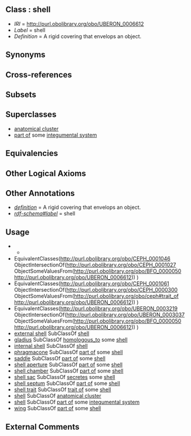 
## Class : shell

 * *IRI* = http://purl.obolibrary.org/obo/UBERON_0006612
 * *Label* = shell
 * *Definition* = A rigid covering that envelops an object.

## Synonyms


## Cross-references


## Subsets


## Superclasses

 * [anatomical cluster](../../UBERON/77/UBERON_0000477.md)
 * [part of](../../BFO/50/BFO_0000050.md) some [integumental system](../../UBERON/16/UBERON_0002416.md)

## Equivalencies


## Other Logical Axioms


## Other Annotations

 * *[definition](../../IAO/15/IAO_0000115.md)* = A rigid covering that envelops an object.
 * *[rdf-schema#label](../../el/rdf-schema#label.md)* = shell

## Usage

 * -
 * EquivalentClasses(<http://purl.obolibrary.org/obo/CEPH_0001046> ObjectIntersectionOf(<http://purl.obolibrary.org/obo/CEPH_0001027> ObjectSomeValuesFrom(<http://purl.obolibrary.org/obo/BFO_0000050> <http://purl.obolibrary.org/obo/UBERON_0006612>)) )
 * EquivalentClasses(<http://purl.obolibrary.org/obo/CEPH_0001061> ObjectIntersectionOf(<http://purl.obolibrary.org/obo/CEPH_0000300> ObjectSomeValuesFrom(<http://purl.obolibrary.org/obo/ceph#trait_of> <http://purl.obolibrary.org/obo/UBERON_0006612>)) )
 * EquivalentClasses(<http://purl.obolibrary.org/obo/UBERON_0003219> ObjectIntersectionOf(<http://purl.obolibrary.org/obo/UBERON_0003037> ObjectSomeValuesFrom(<http://purl.obolibrary.org/obo/BFO_0000050> <http://purl.obolibrary.org/obo/UBERON_0006612>)) )
 * [external shell](../../CEPH/31/CEPH_0001031.md) SubClassOf [shell](../../UBERON/12/UBERON_0006612.md)
 * [gladius](../../CEPH/24/CEPH_0000124.md) SubClassOf [homologous_to](../../CEPH/07/CEPH_0001007.md) some [shell](../../UBERON/12/UBERON_0006612.md)
 * [internal shell](../../CEPH/48/CEPH_0001048.md) SubClassOf [shell](../../UBERON/12/UBERON_0006612.md)
 * [phragmacone](../../CEPH/08/CEPH_0001008.md) SubClassOf [part of](../../BFO/50/BFO_0000050.md) some [shell](../../UBERON/12/UBERON_0006612.md)
 * [saddle](../../CEPH/18/CEPH_0000218.md) SubClassOf [part of](../../BFO/50/BFO_0000050.md) some [shell](../../UBERON/12/UBERON_0006612.md)
 * [shell aperture](../../CEPH/49/CEPH_0001049.md) SubClassOf [part of](../../BFO/50/BFO_0000050.md) some [shell](../../UBERON/12/UBERON_0006612.md)
 * [shell chamber](../../CEPH/45/CEPH_0001045.md) SubClassOf [part of](../../BFO/50/BFO_0000050.md) some [shell](../../UBERON/12/UBERON_0006612.md)
 * [shell sac](../../CEPH/29/CEPH_0000229.md) SubClassOf [secretes](../../es/ceph#secretes.md) some [shell](../../UBERON/12/UBERON_0006612.md)
 * [shell septum](../../UBERON/19/UBERON_0003219.md) SubClassOf [part of](../../BFO/50/BFO_0000050.md) some [shell](../../UBERON/12/UBERON_0006612.md)
 * [shell trait](../../CEPH/61/CEPH_0001061.md) SubClassOf [trait of](../../ceph#trait/of/ceph#trait_of.md) some [shell](../../UBERON/12/UBERON_0006612.md)
 * [shell](../../UBERON/12/UBERON_0006612.md) SubClassOf [anatomical cluster](../../UBERON/77/UBERON_0000477.md)
 * [shell](../../UBERON/12/UBERON_0006612.md) SubClassOf [part of](../../BFO/50/BFO_0000050.md) some [integumental system](../../UBERON/16/UBERON_0002416.md)
 * [wing](../../CEPH/83/CEPH_0000283.md) SubClassOf [part of](../../BFO/50/BFO_0000050.md) some [shell](../../UBERON/12/UBERON_0006612.md)

## External Comments

